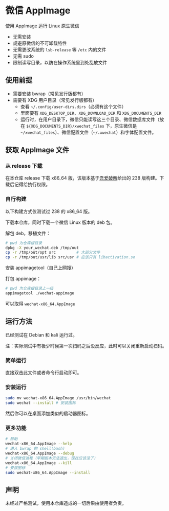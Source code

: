 # 微信 AppImage

使用 AppImage 运行 Linux 原生微信

- 无需安装
- 规避原微信的不可卸载特性
- 无需更改系统的 `lsb-release` 等 `/etc` 内的文件
- 无需 sudo
- 限制读写目录，以防在操作系统里到处乱放文件

## 使用前提

- 需要安装 bwrap（常见发行版都有）
- 需要有 XDG 用户目录（常见发行版都有）
  - 查看 `~/.config/user-dirs.dirs`（必须有这个文件）
  - 里面要有 `XDG_DESKTOP_DIR`、`XDG_DOWNLOAD_DIR` 和 `XDG_DOCUMENTS_DIR`
  - 运行时，在用户目录下，微信只能读写这三个目录、微信数据库文件（放在 `${XDG_DOCUMENTS_DIR}/xwechat_files` 下，原生微信是 `~/xwechat_files`）、微信配置文件（`~/.xwechat`）和字体配置文件。

## 获取 AppImage 文件

### 从 release 下载

在本仓库 release 下载 x86_64 版，该版本基于[吾爱破解](https://www.52pojie.cn/thread-1896902-1-1.html)给出的 238 版构建。下载后记得给执行权限。

### 自行构建

以下构建方式仅测试过 238 的 x86_64 版。

下载本仓库，同时下载一个微信 Linux 版本的 deb 包。

解包 deb，移植文件：

```bash
# pwd 为仓库根目录
dpkg -X your_wechat.deb /tmp/out
cp -r /tmp/out/opt src         # 大部分文件
cp -r /tmp/out/usr/lib src/usr # 应该只有 libactivation.so
```

安装 appimagetool（自己上网搜）

打包 appimage：

```bash
# pwd 为仓库根目录上一级
appimagetool ./wechat-appimage
```

可以取得 `wechat-x86_64.AppImage`

## 运行方法

已经测试在 Debian 和 kali 运行过。

注：实际测试中有极少时候第一次扫码之后没反应，此时可以关闭重新启动扫码。

### 简单运行

直接双击此文件或者命令行启动即可。

### 安装运行

```bash
sudo mv wechat-x86_64.AppImage /usr/bin/wechat
sudo wechat --install # 安装图标
```

然后你可以在桌面添加类似的启动器图标。

### 更多功能

```bash
# 帮助
wechat-x86_64.AppImage --help
# 进入 bwrap 的 shell(bash)
wechat-x86_64.AppImage --debug
# 关闭微信进程（早期版本无法退出，现在应该没了）
wechat-x86_64.AppImage --kill
# 安装图标
sudo wechat-x86_64.AppImage --install
```

## 声明

未经过严格测试，使用本仓库造成的一切后果由使用者负责。
